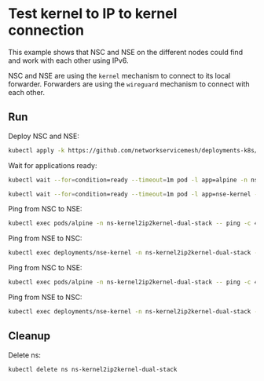 # Test kernel to IP to kernel connection

This example shows that NSC and NSE on the different nodes could find and work with each other using IPv6.

NSC and NSE are using the `kernel` mechanism to connect to its local forwarder.
Forwarders are using the `wireguard` mechanism to connect with each other.

## Run

Deploy NSC and NSE:
```bash
kubectl apply -k https://github.com/networkservicemesh/deployments-k8s/examples/features/dual-stack/Kernel2IP2Kernel_dual_stack?ref=1e5724debd16de40354ef9109af73826ce49ec52
```

Wait for applications ready:
```bash
kubectl wait --for=condition=ready --timeout=1m pod -l app=alpine -n ns-kernel2ip2kernel-dual-stack
```
```bash
kubectl wait --for=condition=ready --timeout=1m pod -l app=nse-kernel -n ns-kernel2ip2kernel-dual-stack
```

Ping from NSC to NSE:
```bash
kubectl exec pods/alpine -n ns-kernel2ip2kernel-dual-stack -- ping -c 4 2001:db8::
```

Ping from NSE to NSC:
```bash
kubectl exec deployments/nse-kernel -n ns-kernel2ip2kernel-dual-stack -- ping -c 4 2001:db8::1
```

Ping from NSC to NSE:
```bash
kubectl exec pods/alpine -n ns-kernel2ip2kernel-dual-stack -- ping -c 4 172.16.1.100
```

Ping from NSE to NSC:
```bash
kubectl exec deployments/nse-kernel -n ns-kernel2ip2kernel-dual-stack -- ping -c 4 172.16.1.101
```
## Cleanup

Delete ns:
```bash
kubectl delete ns ns-kernel2ip2kernel-dual-stack
```
